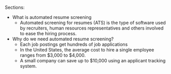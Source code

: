 Sections:

- What is automated resume screening
  - Automated screening for resumes (ATS) is the type of software used by recruiters, human resources representatives and others involved to ease the hiring process. 
- Why do we need automated resume screening?
  - Each job postings get hundreds of job applications
  - In the United States, the average cost to hire a single employee ranges from $3,000 to $4,000.
  - A small company can save up to $10,000 using an applicant tracking system.
